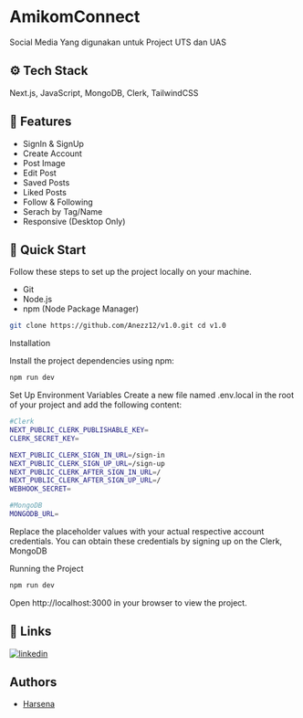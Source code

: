 
# AmikomConnect

Social Media Yang digunakan untuk Project UTS dan UAS


## ⚙️ Tech Stack

Next.js, JavaScript, MongoDB, Clerk, TailwindCSS

## 🔋 Features

- SignIn & SignUp
- Create Account
- Post Image
- Edit Post
- Saved Posts
- Liked Posts
- Follow & Following
- Serach by Tag/Name
- Responsive (Desktop Only)




## 🤸 Quick Start

Follow these steps to set up the project locally on your machine.

- Git
- Node.js
- npm (Node Package Manager)

```bash
git clone https://github.com/Anezz12/v1.0.git cd v1.0
```

Installation

Install the project dependencies using npm:
```bash
npm run dev
```
Set Up Environment Variables
Create a new file named .env.local in the root of your project and add the following content:
```bash
#Clerk
NEXT_PUBLIC_CLERK_PUBLISHABLE_KEY=
CLERK_SECRET_KEY=

NEXT_PUBLIC_CLERK_SIGN_IN_URL=/sign-in
NEXT_PUBLIC_CLERK_SIGN_UP_URL=/sign-up
NEXT_PUBLIC_CLERK_AFTER_SIGN_IN_URL=/
NEXT_PUBLIC_CLERK_AFTER_SIGN_UP_URL=/
WEBHOOK_SECRET=

#MongoDB
MONGODB_URL=
```

Replace the placeholder values with your actual respective account credentials. You can obtain these credentials by signing up on the Clerk, MongoDB

Running the Project
```bash
npm run dev
```

Open http://localhost:3000 in your browser to view the project.
## 🔗 Links

[![linkedin](https://img.shields.io/badge/linkedin-0A66C2?style=for-the-badge&logo=linkedin&logoColor=white)](https://www.linkedin.com/in/harsena-argretya/)






## Authors

- [Harsena](https://github.com/Anezz12/v1.0)


